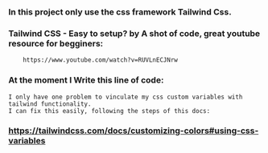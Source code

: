 ### In this project only use the css framework Tailwind Css.

### Tailwind CSS - Easy to setup? by A shot of code, great youtube resource for begginers:

        https://www.youtube.com/watch?v=RUVLnECJNrw

### At the moment I Write this line of code:

    I only have one problem to vinculate my css custom variables with tailwind functionality.
    I can fix this easily, following the steps of this docs:

### https://tailwindcss.com/docs/customizing-colors#using-css-variables
